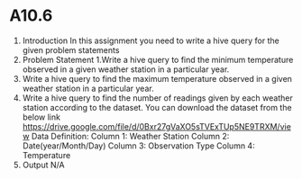 # A10.6
1. Introduction
In this assignment you need to write a hive query for the given problem statements
2. Problem Statement
1.Write a hive query to find the minimum temperature observed in a given weather station in a
particular year.
2. Write a hive query to find the maximum temperature observed in a given weather station in a
particular year.
3. Write a hive query to find the number of readings given by each weather station according to the
dataset.
You can download the dataset from the below link
https://drive.google.com/file/d/0Bxr27gVaXO5sTVExTUp5NE9TRXM/view
Data Definition:
Column 1: Weather Station
Column 2: Date(year/Month/Day)
Column 3: Observation Type
Column 4: Temperature
3. Output
N/A
